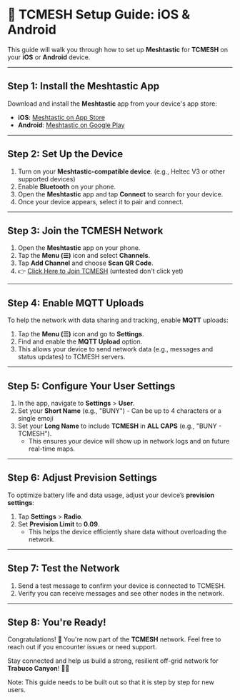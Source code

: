 # 📲 **TCMESH Setup Guide: iOS & Android**

This guide will walk you through how to set up **Meshtastic** for **TCMESH** on your **iOS** or **Android** device.

---

## **Step 1: Install the Meshtastic App**  
Download and install the **Meshtastic** app from your device's app store:  

- **iOS**: [Meshtastic on App Store](https://apps.apple.com)  
- **Android**: [Meshtastic on Google Play](https://play.google.com)  

---

## **Step 2: Set Up the Device**  
1. Turn on your **Meshtastic-compatible device**. (e.g., Heltec V3 or other supported devices)
2. Enable **Bluetooth** on your phone.
3. Open the **Meshtastic** app and tap **Connect** to search for your device.
4. Once your device appears, select it to pair and connect.

---

## **Step 3: Join the TCMESH Network**
1. Open the **Meshtastic** app on your phone.
2. Tap the **Menu (☰)** icon and select **Channels**.
3. Tap **Add Channel** and choose **Scan QR Code**.
4. 👉 [Click Here to Join TCMESH](https://meshtastic.org/e/#ChASAUwaBlRDTUVTSCUBAAAAEg8IATgBQAVIAVAeaAHABgE) (untested don't click yet)

---

## **Step 4: Enable MQTT Uploads**  
To help the network with data sharing and tracking, enable **MQTT** uploads:

1. Tap the **Menu (☰)** icon and go to **Settings**.
2. Find and enable the **MQTT Upload** option.  
3. This allows your device to send network data (e.g., messages and status updates) to TCMESH servers.

---

## **Step 5: Configure Your User Settings**  
1. In the app, navigate to **Settings** > **User**.
2. Set your **Short Name** (e.g., "BUNY") - Can be up to 4 characters or a single emoji
3. Set your **Long Name** to include **TCMESH** in **ALL CAPS** (e.g., "BUNY - TCMESH").
   - This ensures your device will show up in network logs and on future real-time maps.

---

## **Step 6: Adjust Prevision Settings**  
To optimize battery life and data usage, adjust your device’s **prevision settings**:

1. Tap **Settings** > **Radio**.
2. Set **Prevision Limit** to **0.09**.  
   - This helps the device efficiently share data without overloading the network.

---

## **Step 7: Test the Network**  
1. Send a test message to confirm your device is connected to TCMESH.
2. Verify you can receive messages and see other nodes in the network.

---

## **Step 8: You're Ready!**  
Congratulations! 🎉 You're now part of the **TCMESH** network. Feel free to reach out if you encounter issues or need support.  

Stay connected and help us build a strong, resilient off-grid network for **Trabuco Canyon**! 🌄📡

Note:  This guide needs to be built out so that it is step by step for new users.
